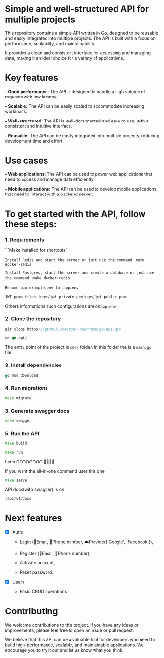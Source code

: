 # Simple and well-structured API for multiple projects

This repository contains a simple API written in Go, designed to be reusable and easily integrated into multiple projects. The API is built with a focus on performance, scalability, and maintainability. 

It provides a clean and consistent interface for accessing and managing data, making it an ideal choice for a variety of applications.


# Key features

**- Good performance:** The API is designed to handle a high volume of requests with low latency.

**- Scalable:** The API can be easily scaled to accommodate increasing workloads.

**- Well-structured:** The API is well-documented and easy to use, with a consistent and intuitive interface.

**- Reusable:** The API can be easily integrated into multiple projects, reducing development time and effort.


# Use cases

**- Web applications:** The API can be used to power web applications that need to access and manage data efficiently.

**- Mobile applications:** The API can be used to develop mobile applications that need to interact with a backend server.


# To get started with the API, follow these steps:

### 1. Requirements

```Make installed for shortcuts`

```Install Redis and start the server or just use the command ``` `make docker-redis`

```Install Postgres, start the server and create a database or just use the command ``` `make docker-redis`

```Rename app.example.env to ``` `app.env`

```JWT pems files:``` `keys/jwt_private.pem` `keys/jwt_public.pem`

Others informations such configurations are on```app.env```

### 2. Clone the repository

```go
git clone https://github.com/your-username/go-api.git
```

```go
cd go-api/
```

The entry point of the project is `cmd/` folder. In this folder the is a `main.go` file.

### 3. Install dependencies

```go
go mod download
```

### 4. Run migrations

```go
make migrate
```

### 3. Generate swagger docs

```go
make swagger
```

### 5. Run the API

```go
make build
```

```go
make run
```

Let's GOOOOOOO 🚀🚀🚀🚀

If you want the all-in-one command user this one

```go
make serve
```

API docs(with swagger) is on 
```go
/api/v1/docs
```

# Next features

- [x] Auth:
  - Login (📩Email, 📲Phone number, ☁️Provider['Google', 'Facebook']),
  
  - Register (📩Email, 📲Phone number),
  
  - Activate account,
    
  - Reset password.

- [x] Users
  - Basic CRUD operations


# Contributing

We welcome contributions to this project. If you have any ideas or improvements, please feel free to open an issue or pull request.

We believe that this API can be a valuable tool for developers who need to build high-performance, scalable, and maintainable applications. We encourage you to try it out and let us know what you think.
